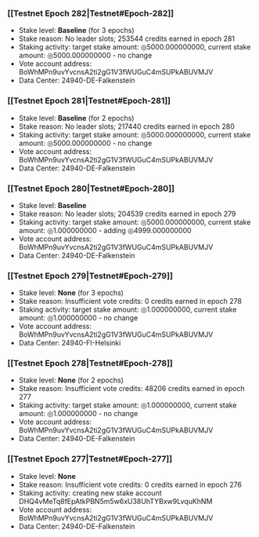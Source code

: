 ### [[Testnet Epoch 282|Testnet#Epoch-282]]
* Stake level: **Baseline** (for 3 epochs)
* Stake reason: No leader slots; 253544 credits earned in epoch 281
* Staking activity: target stake amount: ◎5000.000000000, current stake amount: ◎5000.000000000 - no change
* Vote account address: BoWhMPn9uvYvcnsA2ti2gG1V3fWUGuC4mSUPkABUVMJV
* Data Center: 24940-DE-Falkenstein
### [[Testnet Epoch 281|Testnet#Epoch-281]]
* Stake level: **Baseline** (for 2 epochs)
* Stake reason: No leader slots; 217440 credits earned in epoch 280
* Staking activity: target stake amount: ◎5000.000000000, current stake amount: ◎5000.000000000 - no change
* Vote account address: BoWhMPn9uvYvcnsA2ti2gG1V3fWUGuC4mSUPkABUVMJV
* Data Center: 24940-DE-Falkenstein
### [[Testnet Epoch 280|Testnet#Epoch-280]]
* Stake level: **Baseline**
* Stake reason: No leader slots; 204539 credits earned in epoch 279
* Staking activity: target stake amount: ◎5000.000000000, current stake amount: ◎1.000000000 - adding ◎4999.000000000
* Vote account address: BoWhMPn9uvYvcnsA2ti2gG1V3fWUGuC4mSUPkABUVMJV
* Data Center: 24940-DE-Falkenstein
### [[Testnet Epoch 279|Testnet#Epoch-279]]
* Stake level: **None** (for 3 epochs)
* Stake reason: Insufficient vote credits: 0 credits earned in epoch 278
* Staking activity: target stake amount: ◎1.000000000, current stake amount: ◎1.000000000 - no change
* Vote account address: BoWhMPn9uvYvcnsA2ti2gG1V3fWUGuC4mSUPkABUVMJV
* Data Center: 24940-FI-Helsinki
### [[Testnet Epoch 278|Testnet#Epoch-278]]
* Stake level: **None** (for 2 epochs)
* Stake reason: Insufficient vote credits: 48206 credits earned in epoch 277
* Staking activity: target stake amount: ◎1.000000000, current stake amount: ◎1.000000000 - no change
* Vote account address: BoWhMPn9uvYvcnsA2ti2gG1V3fWUGuC4mSUPkABUVMJV
* Data Center: 24940-DE-Falkenstein
### [[Testnet Epoch 277|Testnet#Epoch-277]]
* Stake level: **None**
* Stake reason: Insufficient vote credits: 0 credits earned in epoch 276
* Staking activity: creating new stake account DHQ4vMeTq8fEpAtkPBN5m5w6xU38UhTYBxw9LvquKhNM
* Vote account address: BoWhMPn9uvYvcnsA2ti2gG1V3fWUGuC4mSUPkABUVMJV
* Data Center: 24940-DE-Falkenstein